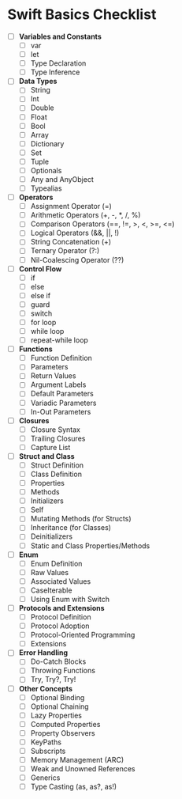 # Swift Basics Checklist

- [ ] **Variables and Constants**
  - [ ] var
  - [ ] let
  - [ ] Type Declaration
  - [ ] Type Inference

- [ ] **Data Types**
  - [ ] String
  - [ ] Int
  - [ ] Double
  - [ ] Float
  - [ ] Bool
  - [ ] Array
  - [ ] Dictionary
  - [ ] Set
  - [ ] Tuple
  - [ ] Optionals
  - [ ] Any and AnyObject
  - [ ] Typealias

- [ ] **Operators**
  - [ ] Assignment Operator (=)
  - [ ] Arithmetic Operators (+, -, *, /, %)
  - [ ] Comparison Operators (==, !=, >, <, >=, <=)
  - [ ] Logical Operators (&&, ||, !)
  - [ ] String Concatenation (+)
  - [ ] Ternary Operator (?:)
  - [ ] Nil-Coalescing Operator (??)

- [ ] **Control Flow**
  - [ ] if
  - [ ] else
  - [ ] else if
  - [ ] guard
  - [ ] switch
  - [ ] for loop
  - [ ] while loop
  - [ ] repeat-while loop

- [ ] **Functions**
  - [ ] Function Definition
  - [ ] Parameters
  - [ ] Return Values
  - [ ] Argument Labels
  - [ ] Default Parameters
  - [ ] Variadic Parameters
  - [ ] In-Out Parameters

- [ ] **Closures**
  - [ ] Closure Syntax
  - [ ] Trailing Closures
  - [ ] Capture List

- [ ] **Struct and Class**
  - [ ] Struct Definition
  - [ ] Class Definition
  - [ ] Properties
  - [ ] Methods
  - [ ] Initializers
  - [ ] Self
  - [ ] Mutating Methods (for Structs)
  - [ ] Inheritance (for Classes)
  - [ ] Deinitializers
  - [ ] Static and Class Properties/Methods

- [ ] **Enum**
  - [ ] Enum Definition
  - [ ] Raw Values
  - [ ] Associated Values
  - [ ] CaseIterable
  - [ ] Using Enum with Switch

- [ ] **Protocols and Extensions**
  - [ ] Protocol Definition
  - [ ] Protocol Adoption
  - [ ] Protocol-Oriented Programming
  - [ ] Extensions

- [ ] **Error Handling**
  - [ ] Do-Catch Blocks
  - [ ] Throwing Functions
  - [ ] Try, Try?, Try!

- [ ] **Other Concepts**
  - [ ] Optional Binding
  - [ ] Optional Chaining
  - [ ] Lazy Properties
  - [ ] Computed Properties
  - [ ] Property Observers
  - [ ] KeyPaths
  - [ ] Subscripts
  - [ ] Memory Management (ARC)
  - [ ] Weak and Unowned References
  - [ ] Generics
  - [ ] Type Casting (as, as?, as!)